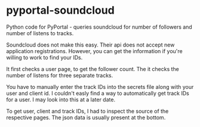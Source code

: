 # pyportal-soundcloud
Python code for PyPortal - queries soundcloud for number of followers and number of listens to tracks.

Soundcloud does not make this easy. Their api does not accept new application registrations.
However, you can get the information if you're willing to work to find your IDs.

It first checks a user page, to get the follower count.
The it checks the number of listens for three separate tracks.

You have to manually enter the track IDs into the secrets file along with your user and client id.
I couldn't easly find a way to automatically get track IDs for a user.
I may look into this at a later date.

To get user, client and track IDs, I had to inspect the source of the respective pages.
The json data is usually present at the bottom.


